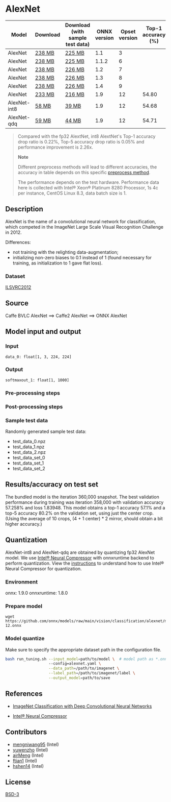 <!--- SPDX-License-Identifier: BSD-3-Clause -->

# AlexNet

|Model        |Download  |Download (with sample test data)| ONNX version |Opset version|Top-1 accuracy (%)|Top-5 accuracy (%)|
| ------------- | ------------- | ------------- | ------------- | ------------- | ------------- | ------------- |
|AlexNet| [238 MB](model/bvlcalexnet-3.onnx)  |  [225 MB](model/bvlcalexnet-3.tar.gz) |  1.1 | 3| | |
|AlexNet| [238 MB](model/bvlcalexnet-6.onnx)  |  [225 MB](model/bvlcalexnet-6.tar.gz) |  1.1.2 | 6| | |
|AlexNet| [238 MB](model/bvlcalexnet-7.onnx)  |  [226 MB](model/bvlcalexnet-7.tar.gz) |  1.2 | 7| | |
|AlexNet| [238 MB](model/bvlcalexnet-8.onnx)  |  [226 MB](model/bvlcalexnet-8.tar.gz) |  1.3 | 8| | |
|AlexNet| [238 MB](model/bvlcalexnet-9.onnx)  |  [226 MB](model/bvlcalexnet-9.tar.gz) |  1.4 | 9| | |
|AlexNet| [233 MB](model/bvlcalexnet-12.onnx)  |  [216 MB](model/bvlcalexnet-12.tar.gz) |  1.9 | 12|54.80|78.23|
|AlexNet-int8| [58 MB](model/bvlcalexnet-12-int8.onnx)  |  [39 MB](model/bvlcalexnet-12-int8.tar.gz) |  1.9 | 12|54.68|78.23|
|AlexNet-qdq| [59 MB](model/bvlcalexnet-12-qdq.onnx)  |  [44 MB](model/bvlcalexnet-12-qdq.tar.gz) |  1.9 | 12|54.71|78.22|
> Compared with the fp32 AlextNet, int8 AlextNet's Top-1 accuracy drop ratio is 0.22%, Top-5 accuracy drop ratio is 0.05% and performance improvement is 2.26x.
>
> **Note** 
>
> Different preprocess methods will lead to different accuracies, the accuracy in table depends on this specific [preprocess method](https://github.com/intel/neural-compressor/blob/master/examples/onnxrt/image_recognition/onnx_model_zoo/alexnet/quantization/ptq/main.py).
> 
> The performance depends on the test hardware. Performance data here is collected with Intel® Xeon® Platinum 8280 Processor, 1s 4c per instance, CentOS Linux 8.3, data batch size is 1.

## Description
AlexNet is the name of a convolutional neural network for classification,
which competed in the ImageNet Large Scale Visual Recognition Challenge in 2012.

Differences:
- not training with the relighting data-augmentation;
- initializing non-zero biases to 0.1 instead of 1 (found necessary for training, as initialization to 1 gave flat loss).

### Dataset
[ILSVRC2012](http://www.image-net.org/challenges/LSVRC/2012/)

## Source
Caffe BVLC AlexNet ==> Caffe2 AlexNet ==> ONNX AlexNet

## Model input and output
### Input
```
data_0: float[1, 3, 224, 224]
```
### Output
```
softmaxout_1: float[1, 1000]
```
### Pre-processing steps
### Post-processing steps
### Sample test data
Randomly generated sample test data:
- test_data_0.npz
- test_data_1.npz
- test_data_2.npz
- test_data_set_0
- test_data_set_1
- test_data_set_2

## Results/accuracy on test set
The bundled model is the iteration 360,000 snapshot.
The best validation performance during training was iteration
358,000 with validation accuracy 57.258% and loss 1.83948.
This model obtains a top-1 accuracy 57.1% and a top-5 accuracy
80.2% on the validation set, using just the center crop.
(Using the average of 10 crops, (4 + 1 center) * 2 mirror,
should obtain a bit higher accuracy.)

## Quantization
AlexNet-int8 and AlexNet-qdq are obtained by quantizing fp32 AlexNet model. We use [Intel® Neural Compressor](https://github.com/intel/neural-compressor) with onnxruntime backend to perform quantization. View the [instructions](https://github.com/intel/neural-compressor/blob/master/examples/onnxrt/image_recognition/onnx_model_zoo/alexnet/quantization/ptq/README.md) to understand how to use Intel® Neural Compressor for quantization.

### Environment
onnx: 1.9.0 
onnxruntime: 1.8.0

### Prepare model
```shell
wget https://github.com/onnx/models/raw/main/vision/classification/alexnet/model/bvlcalexnet-12.onnx
```

### Model quantize
Make sure to specify the appropriate dataset path in the configuration file.
```bash
bash run_tuning.sh --input_model=path/to/model \  # model path as *.onnx
                   --config=alexnet.yaml \
                   --data_path=/path/to/imagenet \
                   --label_path=/path/to/imagenet/label \
                   --output_model=path/to/save
```

## References
* [ImageNet Classification with Deep Convolutional Neural Networks](https://papers.nips.cc/paper/4824-imagenet-classification-with-deep-convolutional-neural-networks.pdf)

* [Intel® Neural Compressor](https://github.com/intel/neural-compressor)

## Contributors
* [mengniwang95](https://github.com/mengniwang95) (Intel)
* [yuwenzho](https://github.com/yuwenzho) (Intel)
* [airMeng](https://github.com/airMeng) (Intel)
* [ftian1](https://github.com/ftian1) (Intel)
* [hshen14](https://github.com/hshen14) (Intel)

## License
[BSD-3](LICENSE)
